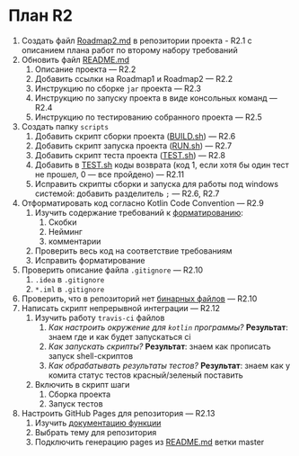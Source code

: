 # **План R2**
1. Создать файл [Roadmap2.md](Roadmap2.md) в репозитории проекта - R2.1 с описанием плана работ по второму набору требований
2. Обновить файл [README.md](../README.md)
    1. Описание проекта — R2.2
    2. Добавить ссылки на Roadmap1 и Roadmap2 — R2.2
    3. Инструкцию по сборке `jar` проекта — R2.3
    4. Инструкцию по запуску проекта в виде консольных команд — R2.4
    5. Инструкцию по тестированию собранного проекта — R2.5
3. Создать папку `scripts`
    1. Добавить скрипт сборки проекта ([BUILD.sh](../scripts/BUILD.sh)) — R2.6
    2. Добавить скрипт запуска проекта ([RUN.sh](../scripts/RUN.sh)) — R2.7
    3. Добавить скрипт теста проекта ([TEST.sh](../scripts/TEST.sh)) — R2.8
    4. Добавить в [TEST.sh](../scripts/TEST.sh) коды возврата
    (код 1, если хотя бы один тест не прошел, 0 — все пройдено) — R2.11
    5. Исправить скрипты сборки и запуска для работы под windows системой: добавить разделитель `;` — R2.6, R2.7
4. Отформатировать код согласно Kotlin Code Convention — R2.9
    1. Изучить содержание требований к [форматированию](https://kotlinlang.org/docs/reference/coding-conventions.html):
        1. Скобки
        2. Нейминг
        3. комментарии
    2. Проверить весь код на соответствие требованиям
    3. Исправить форматирование
5. Проверить описание файла `.gitignore` — R2.10
    1. `.idea` в `.gitignore` 
    2. `*.iml` в `.gitignore`
6. Проверить, что в репозиторий нет [бинарных файлов](https://git-scm.com/docs/git-rm) — R2.10
7. Написать скрипт непрерывной интеграции — R2.12
    1. Изучить работу `travis-ci` файлов
        1. *Как настроить окружение для `kotlin` программы?*
        **Результат**: знаем где и как будет запускаться ci
        2. *Как запускать скрипты?*
        **Результат**: знаем как прописать запуск shell-скриптов
        3. *Как обрабатывать результаты тестов?*
        **Результат**: знаем как у комита статус тестов красный/зеленый поставить
    2. Включить в скрипт шаги
        1. Сборка проекта
        2. Запуск тестов
8. Настроить GitHub Pages для репозитория — R2.13
    1. Изучить [документацию функции](https://help.github.com/en/github/working-with-github-pages)
    2. Выбрать тему для репозитория
    3. Подключить генерацию pages из [README.md](../README.md) ветки master
